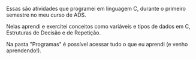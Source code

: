Essas são atividades que programei em linguagem C, durante o primeiro semestre no meu curso de ADS.

Nelas aprendi e exercitei conceitos como variáveis e tipos de dados em C, Estruturas de Decisão e de Repetição.

Na pasta "Programas" é possível acessar tudo o que eu aprendi (e venho aprendendo!).
